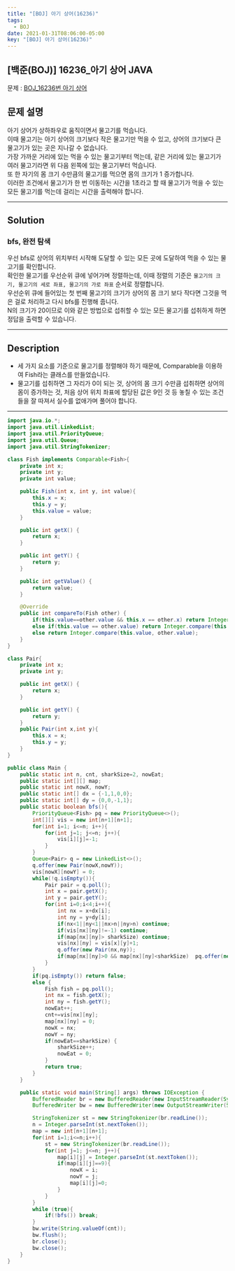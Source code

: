 ```yaml
---
title: "[BOJ] 아기 상어(16236)"
tags:
  - BOJ
date: 2021-01-31T08:06:00-05:00
key: "[BOJ] 아기 상어(16236)"
---
```


## [백준(BOJ)] 16236_아기 상어 JAVA

<!--more-->

문제 : [BOJ_16236번 아기 상어](https://www.acmicpc.net/problem/16236)<br>

## 문제 설명
아기 상어가 상하좌우로 움직이면서 물고기를 먹습니다.<br>
이때 물고기는 아기 상어의 크기보다 작은 물고기만 먹을 수 있고, 상어의 크기보다 큰 물고기가 있는 곳은 지나갈 수 없습니다.<br>
가장 가까운 거리에 있는 먹을 수 있는 물고기부터 먹는데, 같은 거리에 있는 물고기가 여러 물고기라면 위 다음 왼쪽에 있는 물고기부터 먹습니다.<br>
또 한 자기의 몸 크기 수만큼의 물고기를 먹으면 몸의 크기가 1 증가합니다.<br>
이러한 조건에서 물고기가 한 번 이동하는 시간을 1초라고 할 때 물고기가 먹을 수 있는 모든 물고기를 먹는데 걸리는 시간을 출력해야 합니다.<br>

---

## Solution

### bfs, 완전 탐색

우선 bfs로 상어의 위치부터 시작해 도달할 수 있는 모든 곳에 도달하여 먹을 수 있는 물고기를 확인합니다.<br>
확인한 물고기를 우선순위 큐에 넣어가며 정렬하는데, 이때 정렬의 기준은 `물고기의 크기, 물고기의 세로 좌표, 물고기의 가로 좌표` 순서로 정렬합니다.<br>
우선순위 큐에 들어있는 첫 번째 물고기의 크기가 상어의 몸 크기 보다 작다면 그것을 먹은 걸로 처리하고 다시 bfs를 진행해 줍니다.<br>
N의 크기가 20이므로 이와 같은 방법으로 섭취할 수 있는 모든 물고기를 섭취하게 하면 정답을 출력할 수 있습니다.<br>


---

## Description

- 세 가지 요소를 기준으로 물고기를 정렬해야 하기 때문에, Comparable을 이용하여 Fish라는 클래스를 만들었습니다.<br>
- 물고기를 섭취하면 그 자리가 0이 되는 것, 상어의 몸 크기 수만큼 섭취하면 상어의 몸이 증가하는 것, 처음 상어 위치 좌표에 할당된 값은 9인 것 등 놓칠 수 있는 조건들을 잘 따져서 실수를 없애가며 풀어야 합니다.<br>



---

```java
import java.io.*;
import java.util.LinkedList;
import java.util.PriorityQueue;
import java.util.Queue;
import java.util.StringTokenizer;

class Fish implements Comparable<Fish>{
    private int x;
    private int y;
    private int value;

    public Fish(int x, int y, int value){
        this.x = x;
        this.y = y;
        this.value = value;
    }

    public int getX() {
        return x;
    }

    public int getY() {
        return y;
    }

    public int getValue() {
        return value;
    }

    @Override
    public int compareTo(Fish other) {
        if(this.value==other.value && this.x == other.x) return Integer.compare(this.y, other.y);
        else if(this.value == other.value) return Integer.compare(this.x, other.x);
        else return Integer.compare(this.value, other.value);
    }
}

class Pair{
    private int x;
    private int y;

    public int getX() {
        return x;
    }

    public int getY() {
        return y;
    }
    public Pair(int x,int y){
        this.x = x;
        this.y = y;
    }
}

public class Main {
    public static int n, cnt, sharkSize=2, nowEat;
    public static int[][] map;
    public static int nowX, nowY;
    public static int[] dx = {-1,1,0,0};
    public static int[] dy = {0,0,-1,1};
    public static boolean bfs(){
        PriorityQueue<Fish> pq = new PriorityQueue<>();
        int[][] vis = new int[n+1][n+1];
        for(int i=1; i<=n; i++){
            for(int j=1; j<=n; j++){
                vis[i][j]=-1;
            }
        }
        Queue<Pair> q = new LinkedList<>();
        q.offer(new Pair(nowX,nowY));
        vis[nowX][nowY] = 0;
        while(!q.isEmpty()){
            Pair pair = q.poll();
            int x = pair.getX();
            int y = pair.getY();
            for(int i=0;i<4;i++){
                int nx = x+dx[i];
                int ny = y+dy[i];
                if(nx<1||ny<1||nx>n||ny>n) continue;
                if(vis[nx][ny]!=-1) continue;
                if(map[nx][ny]> sharkSize) continue;
                vis[nx][ny] = vis[x][y]+1;
                q.offer(new Pair(nx,ny));
                if(map[nx][ny]>0 && map[nx][ny]<sharkSize)  pq.offer(new Fish(nx,ny,vis[nx][ny]));
            }
        }
        if(pq.isEmpty()) return false;
        else {
            Fish fish = pq.poll();
            int nx = fish.getX();
            int ny = fish.getY();
            nowEat++;
            cnt+=vis[nx][ny];
            map[nx][ny] = 0;
            nowX = nx;
            nowY = ny;
            if(nowEat==sharkSize) {
                sharkSize++;
                nowEat = 0;
            }
            return true;
        }
    }

    public static void main(String[] args) throws IOException {
        BufferedReader br = new BufferedReader(new InputStreamReader(System.in));
        BufferedWriter bw = new BufferedWriter(new OutputStreamWriter(System.out));

        StringTokenizer st = new StringTokenizer(br.readLine());
        n = Integer.parseInt(st.nextToken());
        map = new int[n+1][n+1];
        for(int i=1;i<=n;i++){
            st = new StringTokenizer(br.readLine());
            for(int j=1; j<=n; j++){
                map[i][j] = Integer.parseInt(st.nextToken());
                if(map[i][j]==9){
                    nowX = i;
                    nowY = j;
                    map[i][j]=0;
                }
            }
        }
        while (true){
            if(!bfs()) break;
        }
        bw.write(String.valueOf(cnt));
        bw.flush();
        br.close();
        bw.close();
    }
}
```